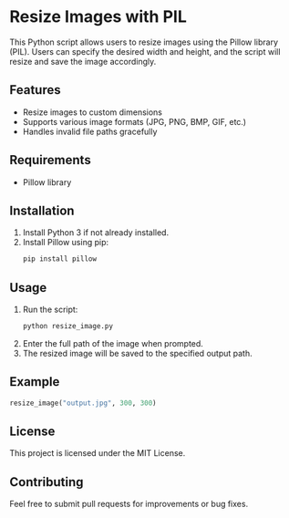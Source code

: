 # Resize Images with PIL

This Python script allows users to resize images using the Pillow library (PIL). Users can specify the desired width and height, and the script will resize and save the image accordingly.

## Features
- Resize images to custom dimensions
- Supports various image formats (JPG, PNG, BMP, GIF, etc.)
- Handles invalid file paths gracefully

## Requirements
- Pillow library

## Installation
1. Install Python 3 if not already installed.
2. Install Pillow using pip:
   ```sh
   pip install pillow
   ```

## Usage
1. Run the script:
   ```sh
   python resize_image.py
   ```
2. Enter the full path of the image when prompted.
3. The resized image will be saved to the specified output path.

## Example
```python
resize_image("output.jpg", 300, 300)
```

## License
This project is licensed under the MIT License.

## Contributing
Feel free to submit pull requests for improvements or bug fixes.

